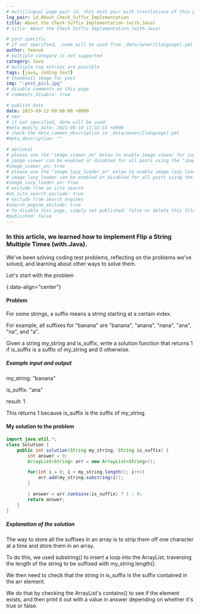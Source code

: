 ```yaml
---
# multilingual page pair id, this must pair with translations of this page. (This name must be unique)
lng_pair: id_About_Check_Suffix_Implementation
title: About the Check Suffix Implementation (with.Java)
# title: About the Check Suffix Implementation (with.Java)

# post specific
# if not specified, .name will be used from _data/owner/[language].yml
author: Yeonuk
# multiple category is not supported
category: Java
# multiple tag entries are possible
tags: [java, coding test]
# thumbnail image for post
img: ":post_pic1.jpg"
# disable comments on this page
# comments_disable: true

# publish date
date: 2023-09-12 09:00:00 +0900
# seo
# if not specified, date will be used.
#meta_modify_date: 2021-08-10 11:32:53 +0900
# check the meta_common_description in _data/owner/[language].yml
#meta_description: ""

# optional
# please use the "image_viewer_on" below to enable image viewer for individual pages or posts (_posts/ or [language]/_posts folders).
# image viewer can be enabled or disabled for all posts using the "image_viewer_posts: true" setting in _data/conf/main.yml.
#image_viewer_on: true
# please use the "image_lazy_loader_on" below to enable image lazy loader for individual pages or posts (_posts/ or [language]/_posts folders).
# image lazy loader can be enabled or disabled for all posts using the "image_lazy_loader_posts: true" setting in _data/conf/main.yml.
#image_lazy_loader_on: true
# exclude from on site search
#on_site_search_exclude: true
# exclude from search engines
#search_engine_exclude: true
# to disable this page, simply set published: false or delete this file
#published: false
---
```


<!-- outline-start -->

### In this article, we learned how to implement Flip a String Multiple Times (with.Java).

We've been solving coding test problems, reflecting on the problems we've solved, and learning about other ways to solve them.

Let's start with the problem

{:data-align="center"}

<!-- outline-end -->

#### Problem

For some strings, a suffix means a string starting at a certain index.

For example, all suffixes for "banana" are "banana", "anana", "nana", "ana", "na", and "a".

Given a string my_string and is_suffix, write a solution function that returns 1 if is_suffix is a suffix of my_string and 0 otherwise.

##### Example input and output

my_string: "banana"

is_suffix: "ana"

result: 1

This returns 1 because is_suffix is the suffix of my_string.

<!-- | i | arr[i] | stk |
| --- | ------ | ------- |
| 0 | 1 | [] |
| 1 | 4 | [1] | -->

#### My solution to the problem

```java
import java.util.*;
class Solution {
    public int solution(String my_string, String is_suffix) {
        int answer = 0;
        ArrayList<String> arr = new ArrayList<String>();

        for(int i = 0; i < my_string.length(); i++){
            arr.add(my_string.substring(i));
        }

        } answer = arr.contains(is_suffix) ? 1 : 0;
        return answer;
    }
}
```

##### Explanation of the solution

The way to store all the suffixes in an array is to strip them off one character at a time and store them in an array.

To do this, we used substring() to insert a loop into the ArrayList, traversing the length of the string to be suffixed with my_string.length().

We then need to check that the string in is_suffix is the suffix contained in the arr element.

We do that by checking the ArrayList's contains() to see if the element exists, and then print it out with a value in answer depending on whether it's true or false.
